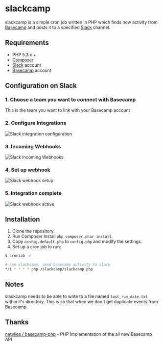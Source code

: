 # slackcamp
slackcamp is a simple cron job written in PHP which finds new activity from [Basecamp](http://basecamp.com) and posts it to a specified [Slack](http://slack.com) channel.

## Requirements
- PHP 5.3.x +
- [Composer](http://getcomposer.org)
- [Slack](http://slack.com) account
- [Basecamp](http://basecamp.com) account

## Configuration on Slack

### 1. Choose a team you want to connect with Basecamp
This is the team you want to link with your Basecamp account

### 2. Configure Integrations

![Slack integration configuration](http://plopster.blob.core.windows.net/slackcamp/slack_configure_integrations.png)

### 3. Incoming Webhooks

![Slack Incoming Webhooks](http://plopster.blob.core.windows.net/slackcamp/slack_webhooks.png)

### 4. Set up webhook

![Slack webhook setup](http://plopster.blob.core.windows.net/slackcamp/slack_webhook_setup.png?123)

### 5. Integration complete

![Slack webhook active](http://plopster.blob.core.windows.net/slackcamp/slack_integration_complete.png)

## Installation
1. Clone the repository.
2. Run Composer Install `php composer.phar install`.
3. Copy `config.default.php` to `config.php` and modify the settings.
4. Set up a cron job to run:

```bash
$ crontab -e

# run slackcamp, send basecamp activity to slack
*/1 * * * * php /slackcamp/slackcamp.php
```

## Notes
slackcamp needs to be able to write to a file named `last_run_date.txt` within it's directory. This is so that when we don't get duplicate events from Basecamp.

## Thanks
[netvlies / basecamp-php](https://github.com/netvlies/basecamp-php) - PHP Implementation of the all new Basecamp API
